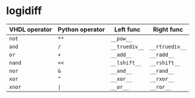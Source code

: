 # logidiff

| VHDL operator | Python operator | Left func | Right func|
|-|-|-|-|
| `not ` | `**` | `__pow__    ` | `            ` |
| `and ` | `/ ` | `__truediv__` | `__rtruediv__` |
| `or  ` | `+ ` | `__add__    ` | `__radd__    ` |
| `nand` | `<<` | `__lshift__ ` | `__rshift__  ` |
| `nor ` | `& ` | `__and__    ` | `__rand__    ` |
| `xor ` | `^ ` | `__xor__    ` | `__rxor__    ` |
| `xnor` | `\|` | `__or__     ` | `__ror__     ` |
